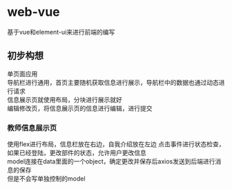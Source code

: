 # web-vue

基于vue和element-ui来进行前端的编写  

## 初步构想
单页面应用  
导航栏进行通用，首页主要随机获取信息进行展示，导航栏中的数据也通过动态进行请求  
信息展示页就使用布局，分块进行展示就好  
编辑修改页，将信息展示页的信息进行编辑，进行提交  

### 教师信息展示页
使用flex进行布局，信息栏放在右边，自我介绍放在左边
点击事件进行状态检查，如果已经登陆，更改部件的状态，允许用户更改信息  
model连接在data里面的一个object，确定更改并保存后axios发送到后端进行消息的保存  
但是不会写单独控制的model  